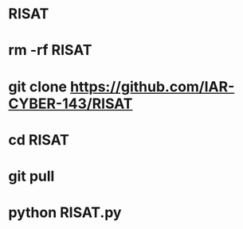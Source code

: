 # RISAT

# rm -rf RISAT

# git clone https://github.com/IAR-CYBER-143/RISAT

# cd RISAT

# git pull

# python RISAT.py
